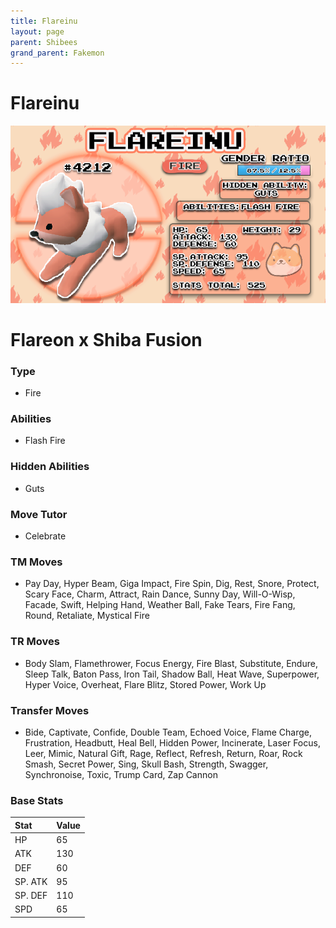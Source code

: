 ```yaml
---
title: Flareinu
layout: page
parent: Shibees
grand_parent: Fakemon
---
```


# Flareinu

![Image](/fakemon_pics/flareinu.png)

# Flareon x Shiba Fusion

### Type
- Fire

### Abilities
- Flash Fire

### Hidden Abilities
- Guts

### Move Tutor
- Celebrate

### TM Moves
- Pay Day, Hyper Beam, Giga Impact, Fire Spin, Dig, Rest, Snore, Protect, Scary Face, Charm, Attract, Rain Dance, Sunny Day, Will-O-Wisp, Facade, Swift, Helping Hand, Weather Ball, Fake Tears, Fire Fang, Round, Retaliate, Mystical Fire

### TR Moves
- Body Slam, Flamethrower, Focus Energy, Fire Blast, Substitute, Endure, Sleep Talk, Baton Pass, Iron Tail, Shadow Ball, Heat Wave, Superpower, Hyper Voice, Overheat, Flare Blitz, Stored Power, Work Up

### Transfer Moves
- Bide, Captivate, Confide, Double Team, Echoed  Voice, Flame Charge, Frustration, Headbutt, Heal Bell, Hidden Power, Incinerate, Laser Focus, Leer, Mimic, Natural Gift, Rage, Reflect, Refresh, Return, Roar, Rock Smash, Secret Power, Sing, Skull Bash, Strength, Swagger, Synchronoise, Toxic, Trump Card, Zap Cannon

### Base Stats
| Stat    | Value |
|:--------|:------|
| HP      | 65    |
| ATK     | 130   |
| DEF     | 60    |
| SP. ATK | 95    |
| SP. DEF | 110   |
| SPD     | 65    |